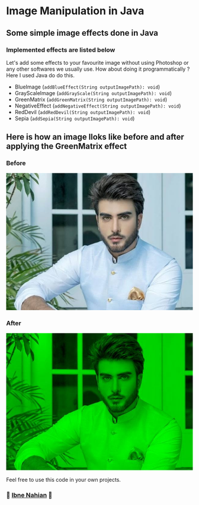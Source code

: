 # Image Manipulation in Java

## Some simple image effects done in Java

### Implemented effects are listed below

Let's add some effects to your favourite image without using Photoshop or any other softwares we usually use. How about doing it programmatically ? Here I used Java do do this.

- BlueImage (`addBlueEffect(String outputImagePath): void`)
- GrayScaleImage (`addGrayScale(String outputImagePath): void`)
- GreenMatrix (`addGreenMatrix(String outputImagePath): void`)
- NegativeEffect (`addNegativeEffect(String outputImagePath): void`)
- RedDevil (`addRedDevil(String outputImagePath): void`)
- Sepia (`addSepia(String outputImagePath): void`)

## Here is how an image lloks like before and after applying the GreenMatrix effect

### Before

![original](https://github.com/evilprince2009/Java-Image-Manipulation/blob/main/raw%20images/imran-original.jpg)

### After

![GreenMatrix effect](https://github.com/evilprince2009/Java-Image-Manipulation/blob/main/manipulated%20images/imran-green.jpg)

Feel free to use this code in your own projects.

### 🔭 [Ibne Nahian](https://www.facebook.com/evilprince2009) 🔭
